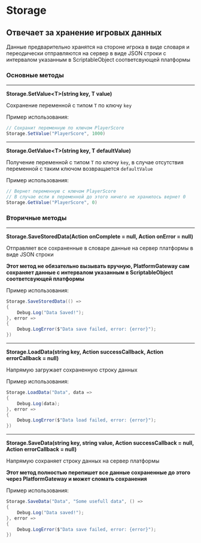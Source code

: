 # Storage

## Отвечает за хранение игровых данных

Данные предварительно хранятся на стороне игрока в виде словаря и переодически отправляются на сервер в виде JSON строки с интервалом указанным в ScriptableObject соответсвующей платформы
### Основные методы

---

**Storage.SetValue\<T\>(string key, T value)**

Сохранение переменной с типом `T` по ключу `key`

Пример использования:
```csharp
// Сохранит переменную по ключом PlayerScore
Storage.SetValue("PlayerScore", 1000)
```
---

**Storage.GetValue\<T\>(string key, T defaultValue)**

Получение переменной с типом `T` по ключу `key`, в случае отсутствия переменной с таким ключом возвращается `defaultValue`

Пример использования:
```csharp
// Вернет переменную с ключом PlayerScore
// В случае если в переменной до этого ничего не хранилось вернет 0
Storage.GetValue("PlayerScore", 0)
```


### Вторичные методы

---

**Storage.SaveStoredData(Action onComplete = null, Action<string> onError = null)**

Отправляет все сохраненные в словаре данные на сервер платформы в виде JSON строки

**Этот метод не обязательно вызывать вручную, PlatformGateway сам сохраняет данные с интервалом указанным в ScriptableObject соответсвующей платформы**

Пример использования:
```csharp
Storage.SaveStoredData(() => 
{
    Debug.Log("Data Saved!");
}, error => 
{
    Debug.LogError($"Data save failed, error: {error}");
})
```

---

**Storage.LoadData(string key, Action<string> successCallback, Action<string> errorCallback = null)**

Напрямую загружает сохраненную строку данных

Пример использования:
```csharp
Storage.LoadData("Data", data => 
{
    Debug.Log(data);
}, error => 
{
    Debug.LogError($"Data load failed, error: {error}");
})
```

---

**Storage.SaveData(string key, string value, Action successCallback = null, Action<string> errorCallback = null)**

Напрямую сохраняет строку данных на сервер платформы

**Этот метод полностью перепишет все данные сохраненные до этого через PlatformGateway и может сломать сохранения**

Пример использования:
```csharp
Storage.SaveData("Data", "Some usefull data", () => 
{
    Debug.Log("Data saved!");
}, error => 
{
    Debug.LogError($"Data save failed, error: {error}");
})
```
